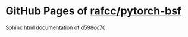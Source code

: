 GitHub Pages of [rafcc/pytorch-bsf](https://github.com/rafcc/pytorch-bsf.git)
===
Sphinx html documentation of [d598cc70](https://github.com/rafcc/pytorch-bsf/tree/d598cc706b078cccdec71e0bb595651adf219957)
